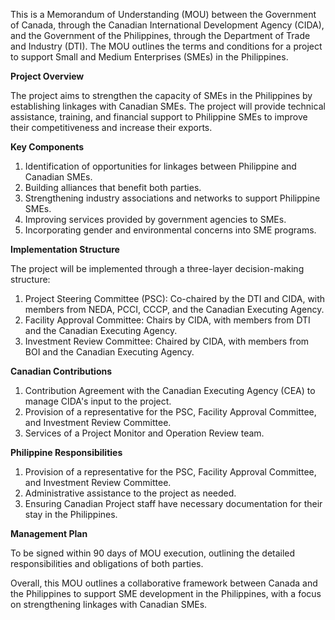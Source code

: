 This is a Memorandum of Understanding (MOU) between the Government of Canada, through the Canadian International Development Agency (CIDA), and the Government of the Philippines, through the Department of Trade and Industry (DTI). The MOU outlines the terms and conditions for a project to support Small and Medium Enterprises (SMEs) in the Philippines.

**Project Overview**

The project aims to strengthen the capacity of SMEs in the Philippines by establishing linkages with Canadian SMEs. The project will provide technical assistance, training, and financial support to Philippine SMEs to improve their competitiveness and increase their exports.

**Key Components**

1. Identification of opportunities for linkages between Philippine and Canadian SMEs.
2. Building alliances that benefit both parties.
3. Strengthening industry associations and networks to support Philippine SMEs.
4. Improving services provided by government agencies to SMEs.
5. Incorporating gender and environmental concerns into SME programs.

**Implementation Structure**

The project will be implemented through a three-layer decision-making structure:

1. Project Steering Committee (PSC): Co-chaired by the DTI and CIDA, with members from NEDA, PCCI, CCCP, and the Canadian Executing Agency.
2. Facility Approval Committee: Chairs by CIDA, with members from DTI and the Canadian Executing Agency.
3. Investment Review Committee: Chaired by CIDA, with members from BOI and the Canadian Executing Agency.

**Canadian Contributions**

1. Contribution Agreement with the Canadian Executing Agency (CEA) to manage CIDA's input to the project.
2. Provision of a representative for the PSC, Facility Approval Committee, and Investment Review Committee.
3. Services of a Project Monitor and Operation Review team.

**Philippine Responsibilities**

1. Provision of a representative for the PSC, Facility Approval Committee, and Investment Review Committee.
2. Administrative assistance to the project as needed.
3. Ensuring Canadian Project staff have necessary documentation for their stay in the Philippines.

**Management Plan**

To be signed within 90 days of MOU execution, outlining the detailed responsibilities and obligations of both parties.

Overall, this MOU outlines a collaborative framework between Canada and the Philippines to support SME development in the Philippines, with a focus on strengthening linkages with Canadian SMEs.